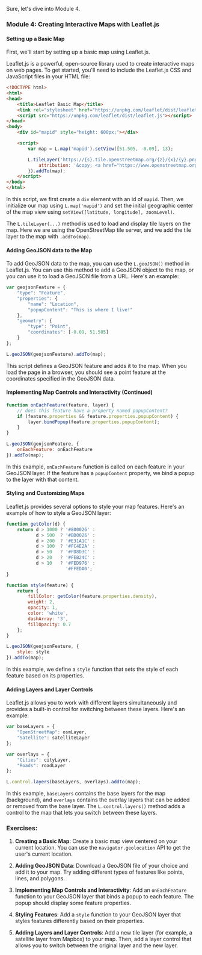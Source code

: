 Sure, let's dive into Module 4.

### Module 4: Creating Interactive Maps with Leaflet.js

#### Setting up a Basic Map

First, we'll start by setting up a basic map using Leaflet.js. 

Leaflet.js is a powerful, open-source library used to create interactive maps on web pages. To get started, you'll need to include the Leaflet.js CSS and JavaScript files in your HTML file:

```html
<!DOCTYPE html>
<html>
<head>
    <title>Leaflet Basic Map</title>
    <link rel="stylesheet" href="https://unpkg.com/leaflet/dist/leaflet.css" />
    <script src="https://unpkg.com/leaflet/dist/leaflet.js"></script>
</head>
<body>
    <div id="mapid" style="height: 600px;"></div>

    <script>
        var map = L.map('mapid').setView([51.505, -0.09], 13);

        L.tileLayer('https://{s}.tile.openstreetmap.org/{z}/{x}/{y}.png', {
            attribution: '&copy; <a href="https://www.openstreetmap.org/copyright">OpenStreetMap</a> contributors'
        }).addTo(map);
    </script>
</body>
</html>
```

In this script, we first create a `div` element with an id of `mapid`. Then, we initialize our map using `L.map('mapid')` and set the initial geographic center of the map view using `setView([latitude, longitude], zoomLevel)`. 

The `L.tileLayer(...)` method is used to load and display tile layers on the map. Here we are using the OpenStreetMap tile server, and we add the tile layer to the map with `.addTo(map)`.

#### Adding GeoJSON data to the Map

To add GeoJSON data to the map, you can use the `L.geoJSON()` method in Leaflet.js. You can use this method to add a GeoJSON object to the map, or you can use it to load a GeoJSON file from a URL. Here's an example:

```javascript
var geojsonFeature = {
    "type": "Feature",
    "properties": {
        "name": "Location",
        "popupContent": "This is where I live!"
    },
    "geometry": {
        "type": "Point",
        "coordinates": [-0.09, 51.505]
    }
};

L.geoJSON(geojsonFeature).addTo(map);
```

This script defines a GeoJSON feature and adds it to the map. When you load the page in a browser, you should see a point feature at the coordinates specified in the GeoJSON data.

#### Implementing Map Controls and Interactivity (Continued)

```javascript
function onEachFeature(feature, layer) {
    // does this feature have a property named popupContent?
    if (feature.properties && feature.properties.popupContent) {
        layer.bindPopup(feature.properties.popupContent);
    }
}

L.geoJSON(geojsonFeature, {
    onEachFeature: onEachFeature
}).addTo(map);
```

In this example, `onEachFeature` function is called on each feature in your GeoJSON layer. If the feature has a `popupContent` property, we bind a popup to the layer with that content.

#### Styling and Customizing Maps

Leaflet.js provides several options to style your map features. Here's an example of how to style a GeoJSON layer:

```javascript
function getColor(d) {
    return d > 1000 ? '#800026' :
           d > 500  ? '#BD0026' :
           d > 200  ? '#E31A1C' :
           d > 100  ? '#FC4E2A' :
           d > 50   ? '#FD8D3C' :
           d > 20   ? '#FEB24C' :
           d > 10   ? '#FED976' :
                      '#FFEDA0';
}

function style(feature) {
    return {
        fillColor: getColor(feature.properties.density),
        weight: 2,
        opacity: 1,
        color: 'white',
        dashArray: '3',
        fillOpacity: 0.7
    };
}

L.geoJSON(geojsonFeature, {
    style: style
}).addTo(map);
```

In this example, we define a `style` function that sets the style of each feature based on its properties.

#### Adding Layers and Layer Controls

Leaflet.js allows you to work with different layers simultaneously and provides a built-in control for switching between these layers. Here's an example:

```javascript
var baseLayers = {
    "OpenStreetMap": osmLayer,
    "Satellite": satelliteLayer
};

var overlays = {
    "Cities": cityLayer,
    "Roads": roadLayer
};

L.control.layers(baseLayers, overlays).addTo(map);
```

In this example, `baseLayers` contains the base layers for the map (background), and `overlays` contains the overlay layers that can be added or removed from the base layer. The `L.control.layers()` method adds a control to the map that lets you switch between these layers.

### Exercises:

1. **Creating a Basic Map**: Create a basic map view centered on your current location. You can use the `navigator.geolocation` API to get the user's current location.

2. **Adding GeoJSON Data**: Download a GeoJSON file of your choice and add it to your map. Try adding different types of features like points, lines, and polygons.

3. **Implementing Map Controls and Interactivity**: Add an `onEachFeature` function to your GeoJSON layer that binds a popup to each feature. The popup should display some feature properties.

4. **Styling Features**: Add a `style` function to your GeoJSON layer that styles features differently based on their properties.

5. **Adding Layers and Layer Controls**: Add a new tile layer (for example, a satellite layer from Mapbox) to your map. Then, add a layer control that allows you to switch between the original layer and the new layer.